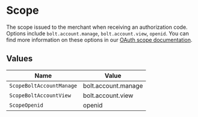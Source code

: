 # Scope

The scope issued to the merchant when receiving an authorization code. Options include `bolt.account.manage`, `bolt.account.view`, `openid`. You can find more information on these options in our [OAuth scope documentation](https://help.bolt.com/developers/references/bolt-oauth/#scopes).


## Values

| Name                     | Value                    |
| ------------------------ | ------------------------ |
| `ScopeBoltAccountManage` | bolt.account.manage      |
| `ScopeBoltAccountView`   | bolt.account.view        |
| `ScopeOpenid`            | openid                   |